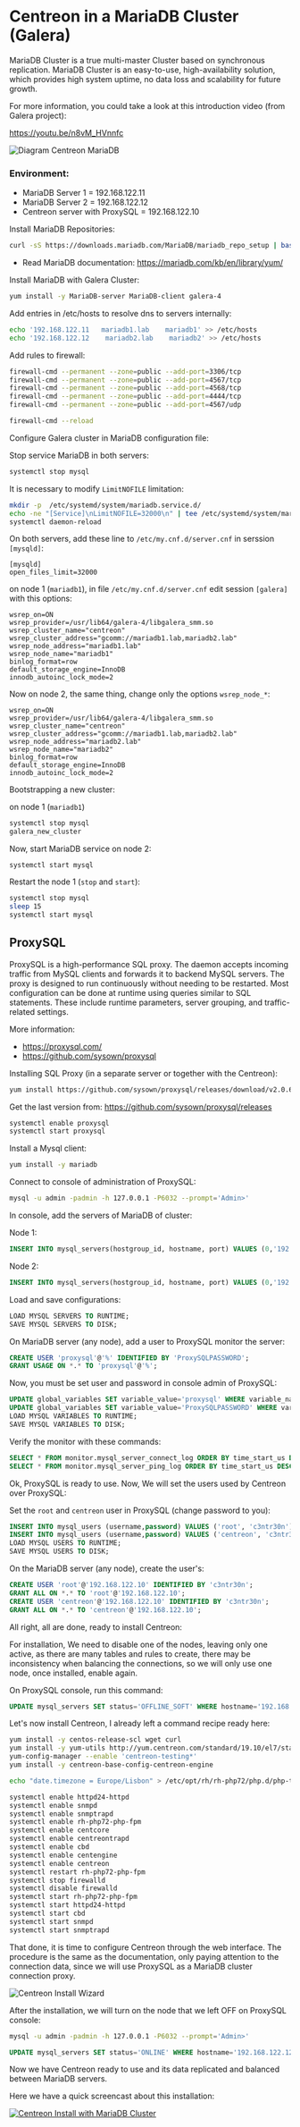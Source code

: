 # Centreon in a MariaDB Cluster (Galera)

MariaDB Cluster is a true multi-master Cluster based on synchronous replication. MariaDB Cluster is an easy-to-use,
high-availability solution, which provides high system uptime, no data loss and scalability for future growth.

For more information, you could take a look at this introduction video (from Galera project):

https://youtu.be/n8vM_HVnnfc

![Diagram Centreon MariaDB](art/centreon-galera.png)

### Environment:

 - MariaDB Server 1 = 192.168.122.11
 - MariaDB Server 2 = 192.168.122.12
 - Centreon server with ProxySQL = 192.168.122.10

Install MariaDB Repositories:

```sh
curl -sS https://downloads.mariadb.com/MariaDB/mariadb_repo_setup | bash
```

* Read MariaDB documentation:
https://mariadb.com/kb/en/library/yum/

Install MariaDB with Galera Cluster:

```sh
yum install -y MariaDB-server MariaDB-client galera-4
```

Add entries in /etc/hosts to resolve dns to servers internally:

```sh
echo '192.168.122.11   mariadb1.lab    mariadb1' >> /etc/hosts
echo '192.168.122.12    mariadb2.lab    mariadb2' >> /etc/hosts
```

Add rules to firewall:

```sh
firewall-cmd --permanent --zone=public --add-port=3306/tcp
firewall-cmd --permanent --zone=public --add-port=4567/tcp
firewall-cmd --permanent --zone=public --add-port=4568/tcp
firewall-cmd --permanent --zone=public --add-port=4444/tcp
firewall-cmd --permanent --zone=public --add-port=4567/udp

firewall-cmd --reload
```

Configure Galera cluster in MariaDB configuration file:

Stop service MariaDB in both servers:

```sh
systemctl stop mysql
```

It is necessary to modify `LimitNOFILE` limitation:

```sh
mkdir -p  /etc/systemd/system/mariadb.service.d/
echo -ne "[Service]\nLimitNOFILE=32000\n" | tee /etc/systemd/system/mariadb.service.d/limits.conf
systemctl daemon-reload
```

On both servers, add these line to `/etc/my.cnf.d/server.cnf` in serssion `[mysqld]`:

```
[mysqld]
open_files_limit=32000
```

on node 1 (`mariadb1`), in file `/etc/my.cnf.d/server.cnf` edit session `[galera]` with
this options:

```
wsrep_on=ON
wsrep_provider=/usr/lib64/galera-4/libgalera_smm.so
wsrep_cluster_name="centreon"
wsrep_cluster_address="gcomm://mariadb1.lab,mariadb2.lab"
wsrep_node_address="mariadb1.lab"
wsrep_node_name="mariadb1"
binlog_format=row
default_storage_engine=InnoDB
innodb_autoinc_lock_mode=2
```

Now on node 2, the same thing, change only the options `wsrep_node_*`:

```
wsrep_on=ON
wsrep_provider=/usr/lib64/galera-4/libgalera_smm.so
wsrep_cluster_name="centreon"
wsrep_cluster_address="gcomm://mariadb1.lab,mariadb2.lab"
wsrep_node_address="mariadb2.lab"
wsrep_node_name="mariadb2"
binlog_format=row
default_storage_engine=InnoDB
innodb_autoinc_lock_mode=2
```

Bootstrapping a new cluster:

on node 1 (`mariadb1`)

```sh
systemctl stop mysql
galera_new_cluster
```

Now, start MariaDB service on node 2:

```
systemctl start mysql
```

Restart the node 1 (`stop` and `start`):

```sh
systemctl stop mysql
sleep 15
systemctl start mysql
```

## ProxySQL

ProxySQL is a high-performance SQL proxy. The daemon accepts incoming traffic
from MySQL clients and forwards it to backend MySQL servers. The proxy is
designed to run continuously without needing to be restarted. Most configuration
can be done at runtime using queries similar to SQL statements.
These include runtime parameters, server grouping, and traffic-related settings.

More information:
 - https://proxysql.com/
 - https://github.com/sysown/proxysql

Installing SQL Proxy (in a separate server or together with the Centreon):

```sh
yum install https://github.com/sysown/proxysql/releases/download/v2.0.6/proxysql-2.0.6-1-centos7.x86_64.rpm
```

Get the last version from:
https://github.com/sysown/proxysql/releases

```sh
systemctl enable proxysql
systemctl start proxysql
```

Install a Mysql client:

```sh
yum install -y mariadb
```

Connect to console of administration of ProxySQL:

```sh
mysql -u admin -padmin -h 127.0.0.1 -P6032 --prompt='Admin>'
```

In console, add the servers of MariaDB of cluster:

Node 1:

```sql
INSERT INTO mysql_servers(hostgroup_id, hostname, port) VALUES (0,'192.168.122.11',3306);
```

Node 2:

```sql
INSERT INTO mysql_servers(hostgroup_id, hostname, port) VALUES (0,'192.168.122.12',3306);
```

Load and save configurations:

```sql
LOAD MYSQL SERVERS TO RUNTIME;
SAVE MYSQL SERVERS TO DISK;
```

On MariaDB server (any node), add a user to ProxySQL monitor the server:

```sql
CREATE USER 'proxysql'@'%' IDENTIFIED BY 'ProxySQLPASSWORD';
GRANT USAGE ON *.* TO 'proxysql'@'%';
```

Now, you must be set user and password in console admin of ProxySQL:

```sql
UPDATE global_variables SET variable_value='proxysql' WHERE variable_name='mysql-monitor_username';
UPDATE global_variables SET variable_value='ProxySQLPASSWORD' WHERE variable_name='mysql-monitor_password';
LOAD MYSQL VARIABLES TO RUNTIME;
SAVE MYSQL VARIABLES TO DISK;
```

Verify the monitor with these commands:

```sql
SELECT * FROM monitor.mysql_server_connect_log ORDER BY time_start_us DESC;
SELECT * FROM monitor.mysql_server_ping_log ORDER BY time_start_us DESC;
```

Ok, ProxySQL is ready to use. Now, We will set the users used by Centreon over ProxySQL:

Set the `root` and `centreon` user in ProxySQL (change password to you):

```sql
INSERT INTO mysql_users (username,password) VALUES ('root', 'c3ntr30n');
INSERT INTO mysql_users (username,password) VALUES ('centreon', 'c3ntr30n');
LOAD MYSQL USERS TO RUNTIME;
SAVE MYSQL USERS TO DISK;
```

On the MariaDB server (any node), create the user's:

```sql
CREATE USER 'root'@'192.168.122.10' IDENTIFIED BY 'c3ntr30n';
GRANT ALL ON *.* TO 'root'@'192.168.122.10';
CREATE USER 'centreon'@'192.168.122.10' IDENTIFIED BY 'c3ntr30n';
GRANT ALL ON *.* TO 'centreon'@'192.168.122.10';
```

All right, all are done, ready to install Centreon:

For installation, We need to disable one of the nodes, leaving only one active,
as there are many tables and rules to create, there may be inconsistency when
balancing the connections, so we will only use one node, once installed, enable again.

On ProxySQL console, run this command:

```sql
UPDATE mysql_servers SET status='OFFLINE_SOFT' WHERE hostname='192.168.122.12';
```

Let's now install Centreon, I already left a command recipe ready here:

```sh
yum install -y centos-release-scl wget curl
yum install -y yum-utils http://yum.centreon.com/standard/19.10/el7/stable/noarch/RPMS/centreon-release-19.10-1.el7.centos.noarch.rpm
yum-config-manager --enable 'centreon-testing*'
yum install -y centreon-base-config-centreon-engine

echo "date.timezone = Europe/Lisbon" > /etc/opt/rh/rh-php72/php.d/php-timezone.ini

systemctl enable httpd24-httpd
systemctl enable snmpd
systemctl enable snmptrapd
systemctl enable rh-php72-php-fpm
systemctl enable centcore
systemctl enable centreontrapd
systemctl enable cbd
systemctl enable centengine
systemctl enable centreon
systemctl restart rh-php72-php-fpm
systemctl stop firewalld
systemctl disable firewalld
systemctl start rh-php72-php-fpm
systemctl start httpd24-httpd
systemctl start cbd
systemctl start snmpd
systemctl start snmptrapd
```

That done, it is time to configure Centreon through the web interface. The procedure
is the same as the documentation, only paying attention to the connection data,
since we will use ProxySQL as a MariaDB cluster connection proxy.

![Centreon Install Wizard](art/centreon-wizard.gif)

After the installation, we will turn on the node that we left OFF on ProxySQL console:

```sh
mysql -u admin -padmin -h 127.0.0.1 -P6032 --prompt='Admin>'
```

```sql
UPDATE mysql_servers SET status='ONLINE' WHERE hostname='192.168.122.12';
```

Now we have Centreon ready to use and its data replicated and balanced between MariaDB servers.

Here we have a quick screencast about this installation:

[![Centreon Install with MariaDB Cluster](http://img.youtube.com/vi/aDhgo9JDFtA/0.jpg)](http://www.youtube.com/watch?v=aDhgo9JDFtA)
